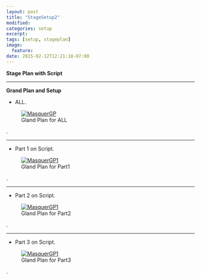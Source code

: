 ```yaml
---
layout: post
title: "StageSetup2"
modified:
categories: setup
excerpt:
tags: [setup, stageplan]
image:
  feature:
date: 2015-02-12T12:21:18-07:00
---
```





**Stage Plan with Script**

* * *

  **Grand Plan and Setup**

 * ALL.

<figure class="half">
	<a href="https://farm8.staticflickr.com/7410/16510537291_e74da74efe_b.jpg"><img src="https://farm8.staticflickr.com/7410/16510537291_e74da74efe_b.jpg" alt="MasquerGP"></a>
	<figcaption>Gland Plan for ALL</figcaption>
</figure>
.

* * *

 * Part 1 on Script.

<figure class="half">
	<a href="https://farm8.staticflickr.com/7331/16324825918_053e25faac_b.jpg"><img src="https://farm8.staticflickr.com/7331/16324825918_053e25faac_b.jpg" alt="MasquerGP1"></a>
	<figcaption>Gland Plan for Part1</figcaption>
</figure>
.

* * *

 * Part 2 on Script.

<figure class="half">
	<a href="https://farm8.staticflickr.com/7416/16324864388_2f7b9eeb26_b.jpg"><img src="https://farm8.staticflickr.com/7416/16324864388_2f7b9eeb26_b.jpg" alt="MasquerGP1"></a>
	<figcaption>Gland Plan for Part2</figcaption>
</figure>
.

* * *

 * Part 3 on Script.

<figure class="half">
	<a href="https://farm8.staticflickr.com/7305/16512615145_7cc5e8c8af_b.jpg"><img src="https://farm8.staticflickr.com/7305/16512615145_7cc5e8c8af_b.jpg" alt="MasquerGP1"></a>
	<figcaption>Gland Plan for Part3</figcaption>
</figure>
.